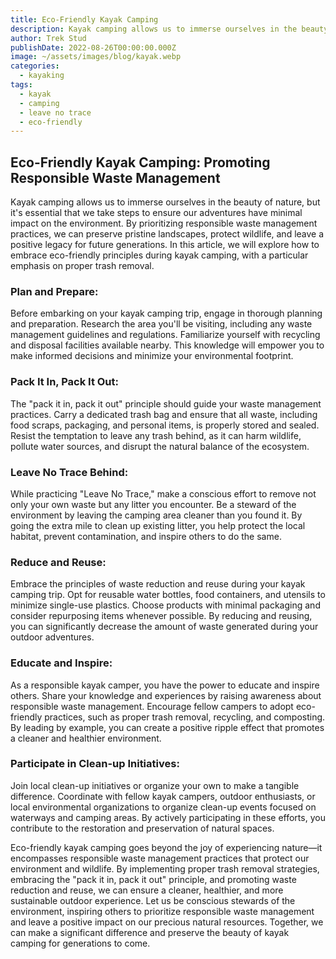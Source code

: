 ```yaml
---
title: Eco-Friendly Kayak Camping
description: Kayak camping allows us to immerse ourselves in the beauty of nature, but it's essential that we take steps to ensure our adventures have minimal impact on the environment.
author: Trek Stud
publishDate: 2022-08-26T00:00:00.000Z
image: ~/assets/images/blog/kayak.webp
categories:
  - kayaking
tags:
  - kayak
  - camping
  - leave no trace
  - eco-friendly
---  
```


##  Eco-Friendly Kayak Camping: Promoting Responsible Waste Management

Kayak camping allows us to immerse ourselves in the beauty of nature, but it's essential that we take steps to ensure our adventures have minimal impact on the environment. By prioritizing responsible waste management practices, we can preserve pristine landscapes, protect wildlife, and leave a positive legacy for future generations. In this article, we will explore how to embrace eco-friendly principles during kayak camping, with a particular emphasis on proper trash removal.

### Plan and Prepare:
Before embarking on your kayak camping trip, engage in thorough planning and preparation. Research the area you'll be visiting, including any waste management guidelines and regulations. Familiarize yourself with recycling and disposal facilities available nearby. This knowledge will empower you to make informed decisions and minimize your environmental footprint.

### Pack It In, Pack It Out:
The "pack it in, pack it out" principle should guide your waste management practices. Carry a dedicated trash bag and ensure that all waste, including food scraps, packaging, and personal items, is properly stored and sealed. Resist the temptation to leave any trash behind, as it can harm wildlife, pollute water sources, and disrupt the natural balance of the ecosystem.

### Leave No Trace Behind:
While practicing "Leave No Trace," make a conscious effort to remove not only your own waste but any litter you encounter. Be a steward of the environment by leaving the camping area cleaner than you found it. By going the extra mile to clean up existing litter, you help protect the local habitat, prevent contamination, and inspire others to do the same.

### Reduce and Reuse:
Embrace the principles of waste reduction and reuse during your kayak camping trip. Opt for reusable water bottles, food containers, and utensils to minimize single-use plastics. Choose products with minimal packaging and consider repurposing items whenever possible. By reducing and reusing, you can significantly decrease the amount of waste generated during your outdoor adventures.

### Educate and Inspire:
As a responsible kayak camper, you have the power to educate and inspire others. Share your knowledge and experiences by raising awareness about responsible waste management. Encourage fellow campers to adopt eco-friendly practices, such as proper trash removal, recycling, and composting. By leading by example, you can create a positive ripple effect that promotes a cleaner and healthier environment.

### Participate in Clean-up Initiatives:
Join local clean-up initiatives or organize your own to make a tangible difference. Coordinate with fellow kayak campers, outdoor enthusiasts, or local environmental organizations to organize clean-up events focused on waterways and camping areas. By actively participating in these efforts, you contribute to the restoration and preservation of natural spaces.

Eco-friendly kayak camping goes beyond the joy of experiencing nature—it encompasses responsible waste management practices that protect our environment and wildlife. By implementing proper trash removal strategies, embracing the "pack it in, pack it out" principle, and promoting waste reduction and reuse, we can ensure a cleaner, healthier, and more sustainable outdoor experience. Let us be conscious stewards of the environment, inspiring others to prioritize responsible waste management and leave a positive impact on our precious natural resources. Together, we can make a significant difference and preserve the beauty of kayak camping for generations to come.
